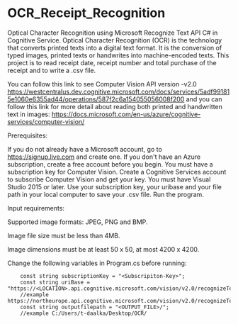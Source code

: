 # OCR_Receipt_Recognition

Optical Character Recognition using Microsoft Recognize Text API C# in Cognitive Service. Optical Character Recognition (OCR) is the technology that converts printed texts into a digital text format. It is the conversion of typed images, printed texts or handwrites into machine-encoded texts. 
This project is to read receipt date, receipt number and total purchase of the receipt and to write a .csv file.

You can follow this link to see Computer Vision API version -v2.0 https://westcentralus.dev.cognitive.microsoft.com/docs/services/5adf991815e1060e6355ad44/operations/587f2c6a154055056008f200
and you can follow this link for more detail about reading both printed and handwritten text in images: https://docs.microsoft.com/en-us/azure/cognitive-services/computer-vision/

Prerequisites:

If you do not already have a Microsoft account, go to https://signup.live.com and create one.
If you don't have an Azure subscription, create a free account before you begin.
You must have a subscription key for Computer Vision. Create a Cognitive Services account to subscribe Computer Vision and get your key.
You must have Visual Studio 2015 or later.
Use your subscription key, your uribase and your file path in your local computer to save your .csv file.
Run the program.

Input requirements:

Supported image formats: JPEG, PNG and BMP.

Image file size must be less than 4MB.

Image dimensions must be at least 50 x 50, at most 4200 x 4200.

Change the following variables in Program.cs before running:

        const string subscriptionKey = "<Subscripiton-Key>";
        const string uriBase = "https://<LOCATION>.api.cognitive.microsoft.com/vision/v2.0/recognizeText"; 
        //example https://northeurope.api.cognitive.microsoft.com/vision/v2.0/recognizeText
        const string outputfilepath = "<OUTPUT_FILE>/";        
        //example C:/Users/t-daalka/Desktop/OCR/
